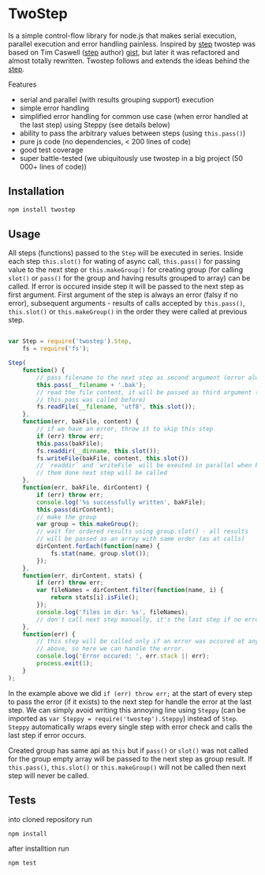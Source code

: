 # TwoStep


Is a simple control-flow library for node.js that makes serial execution,
parallel execution and error handling painless. Inspired by [step] twostep was
based on Tim Caswell ([step] author) [gist](https://gist.github.com/1524578),
but later it was refactored and almost totally rewritten. Twostep follows and
extends the ideas behind the [step].

Features

* serial and parallel (with results grouping support) execution
* simple error handling
* simplified error handling for common use case (when error handled at the
last step) using Steppy (see details below)
* ability to pass the arbitrary values between steps (using `this.pass()`)
* pure js code (no dependencies, < 200 lines of code)
* good test coverage
* super battle-tested (we ubiquitously use twostep in a big project
(50 000+ lines of code))


## Installation

```sh
npm install twostep
```


## Usage

All steps (functions) passed to the `Step` will be executed in series. Inside
each step `this.slot()` for wating of async call, `this.pass()` for
passing value to the next step or `this.makeGroup()` for creating group (for
 calling `slot()` or `pass()` for the group and having results
 grouped to array) can be called. If error is occured inside step it will be
 passed to the next step as first argument. First argument of the step is
 always an error (falsy if no error), subsequent arguments - results of calls
 accepted by `this.pass()`, `this.slot()` or `this.makeGroup()` in the order
they were called at previous step.

```js

var Step = require('twostep').Step,
	fs = require('fs');

Step(
	function() {
		// pass filename to the next step as second argument (error always first)
		this.pass(__filename + '.bak');
		// read the file content, it will be passed as third argument (because
		// this.pass was called before)
		fs.readFile(__filename, 'utf8', this.slot());
	},
	function(err, bakFile, content) {
		// if we have an error, throw it to skip this step
		if (err) throw err;
		this.pass(bakFile);
		fs.readdir(__dirname, this.slot());
		fs.writeFile(bakFile, content, this.slot())
		// `readdir` and `writeFile` will be exeuted in parallel when both of
		// them done next step will be called
	},
	function(err, bakFile, dirContent) {
		if (err) throw err;
		console.log('%s successfully written', bakFile);
		this.pass(dirContent);
		// make the group
		var group = this.makeGroup();
		// wait for ordered results using group.slot() - all results
		// will be passed as an array with same order (as at calls)
		dirContent.forEach(function(name) {
			fs.stat(name, group.slot());
		});
	},
	function(err, dirContent, stats) {
		if (err) throw err;
		var fileNames = dirContent.filter(function(name, i) {
			return stats[i].isFile();
		});
		console.log('files in dir: %s', fileNames);
		// don't call next step manually, it's the last step if no error
	},
	function(err) {
		// this step will be called only if an error was occured at any step
		// above, so here we can handle the error.
		console.log('Error occured: ', err.stack || err);
		process.exit(1);
	}
);

```

In the example above we did `if (err) throw err;` at the start of every step to
pass the error (if it exists) to the next step for handle the error at the last
step. We can simply avoid writing this annoying line using `Steppy` (can be
imported as `var Steppy = require('twostep').Steppy`) instead of
`Step`. `Steppy` automatically wraps every single step with error check and
calls the last step if error occurs.

Created group has same api as `this` but if `pass()` or `slot()` was
not called for the group empty array will be passed to the next step as group result.
If `this.pass()`, `this.slot()` or `this.makeGroup()` will not be called then
next step will never be called.


## Tests

into cloned repository run

```sh
npm install
```

after installtion run

```sh
npm test
```


[step]: https://github.com/creationix/step
